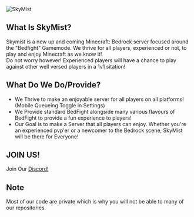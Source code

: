![SkyMist](https://media.discordapp.net/attachments/947077135372255262/947424048785264650/New_Project_4CF6F6A.png)
## What Is SkyMist?
Skymist is a new up and coming Minecraft: Bedrock server focused around the "Bedfight" Gamemode. We thrive for all players, experienced or not, to play and enjoy Minecraft as we know it! <br/>
Do not worry however! Experienced players will have a chance to play against other well versed players in a 1v1 sitation! <br/>

## What Do We Do/Provide?

- We Thrive to make an enjoyable server for all players on all platforms! (Mobile Queueing Toggle in Settings)
- We Provide standard BedFight alongside many various flavours of BedFight to provide a fun experience to players! 
- Our Goal is to make a Server that all players can enjoy. Whether you're an experienced pvp'er or a newcomer to the Bedrock scene, SkyMist will be there for Everyone!

## JOIN US!
Join Our [Discord!](https://discord.gg/HJgM9WSTrw)

## Note
Most of our code are private which is why you will not be able to many of our repositories.
